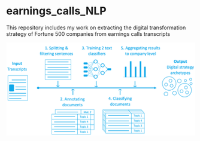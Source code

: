 # earnings_calls_NLP
This repository includes my work on extracting the digital transformation strategy of Fortune 500 companies from earnings calls transcripts


![alt text](Analysis_pipeline.png)
